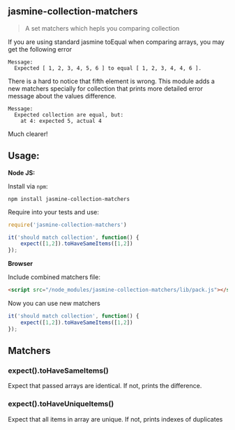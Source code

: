 ## jasmine-collection-matchers

> A set matchers which hepls you comparing collection

If you are using standard jasmine toEqual when comparing arrays, you may get the following error

```
Message:
  Expected [ 1, 2, 3, 4, 5, 6 ] to equal [ 1, 2, 3, 4, 4, 6 ].
```

There is a hard to notice that fifth element is wrong. This module adds a new matchers specially for collection that prints more detailed error message about the values difference.

```
Message:
  Expected collection are equal, but:
    at 4: expected 5, actual 4
```

Much clearer!

## Usage:

**Node JS:**

Install via `npm`:
```
npm install jasmine-collection-matchers
```
Require into your tests and use:

```js
require('jasmine-collection-matchers')

it('should match collection', function() {
    expect([1,2]).toHaveSameItems([1,2])
});
```

**Browser**

Include combined matchers file:

```html
<script src="/node_modules/jasmine-collection-matchers/lib/pack.js"></script>
```

Now you can use new matchers

```js
it('should match collection', function() {
    expect([1,2]).toHaveSameItems([1,2])
});
```

## Matchers

### expect(<Array>).toHaveSameItems(<Array>)

Expect that passed arrays are identical. If not, prints the difference.

### expect(<Array>).toHaveUniqueItems()

Expect that all items in array are unique. If not, prints indexes of duplicates
